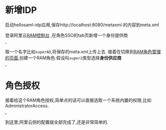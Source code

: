 # 新增IDP

启动hellosaml-idp应用,保存http://localhost:8080/metaxml 的内容到meta.xml  

登录阿里云[RAM控制台](https://ram.console.aliyun.com/providers) ,在角色SSO的tab页新增一个身份提供商

<img src="https://chengchaosite.oss-cn-hangzhou.aliyuncs.com/resource-container/blog/2021_01_05_14_29_1609828150113.png" style="zoom: 33%;" />

取一个名字比如`superAD`,将保存的meta.xml上传上去. 接着在切换到[RAM角色管理的页面](https://ram.console.aliyun.com/roles),创建一个RAM角色.假设叫`super2`类型选择**身份供应商**

<img src="https://chengchaosite.oss-cn-hangzhou.aliyuncs.com/resource-container/blog/2020_09_30_14_50_1601448633028.png" style="zoom:33%;" />

# 角色授权

接着给这个RAM角色授权,简单点的话可以直接选取一个系统内置的权限,比如AdministratorAccess.

<img src="https://chengchaosite.oss-cn-hangzhou.aliyuncs.com/resource-container/blog/2021_01_05_14_30_1609828231988.png" style="zoom:33%;" />

到这里,阿里云侧的配置就全部完成了,还是非常简单的.